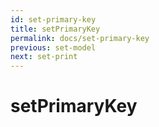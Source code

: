 ```yaml
---
id: set-primary-key
title: setPrimaryKey
permalink: docs/set-primary-key
previous: set-model
next: set-print
---
```


# setPrimaryKey

